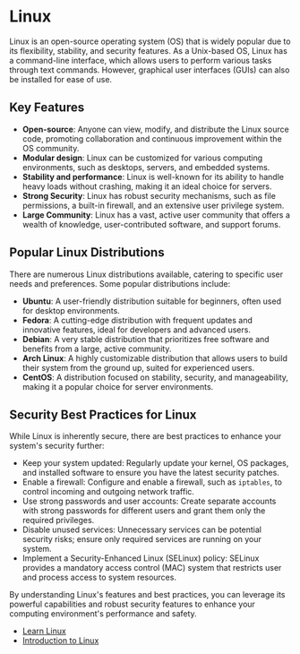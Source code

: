 # Linux

Linux is an open-source operating system (OS) that is widely popular due to its flexibility, stability, and security features. As a Unix-based OS, Linux has a command-line interface, which allows users to perform various tasks through text commands. However, graphical user interfaces (GUIs) can also be installed for ease of use.

## Key Features

- **Open-source**: Anyone can view, modify, and distribute the Linux source code, promoting collaboration and continuous improvement within the OS community.
- **Modular design**: Linux can be customized for various computing environments, such as desktops, servers, and embedded systems.
- **Stability and performance**: Linux is well-known for its ability to handle heavy loads without crashing, making it an ideal choice for servers.
- **Strong Security**: Linux has robust security mechanisms, such as file permissions, a built-in firewall, and an extensive user privilege system.
- **Large Community**: Linux has a vast, active user community that offers a wealth of knowledge, user-contributed software, and support forums.

## Popular Linux Distributions

There are numerous Linux distributions available, catering to specific user needs and preferences. Some popular distributions include:

- **Ubuntu**: A user-friendly distribution suitable for beginners, often used for desktop environments.
- **Fedora**: A cutting-edge distribution with frequent updates and innovative features, ideal for developers and advanced users.
- **Debian**: A very stable distribution that prioritizes free software and benefits from a large, active community.
- **Arch Linux**: A highly customizable distribution that allows users to build their system from the ground up, suited for experienced users.
- **CentOS**: A distribution focused on stability, security, and manageability, making it a popular choice for server environments.

## Security Best Practices for Linux

While Linux is inherently secure, there are best practices to enhance your system's security further:

- Keep your system updated: Regularly update your kernel, OS packages, and installed software to ensure you have the latest security patches.
- Enable a firewall: Configure and enable a firewall, such as `iptables`, to control incoming and outgoing network traffic.
- Use strong passwords and user accounts: Create separate accounts with strong passwords for different users and grant them only the required privileges.
- Disable unused services: Unnecessary services can be potential security risks; ensure only required services are running on your system.
- Implement a Security-Enhanced Linux (SELinux) policy: SELinux provides a mandatory access control (MAC) system that restricts user and process access to system resources.

By understanding Linux's features and best practices, you can leverage its powerful capabilities and robust security features to enhance your computing environment's performance and safety.

- [Learn Linux](https://linuxjourney.com/)
- [Introduction to Linux](https://youtu.be/sWbUDq4S6Y8)
